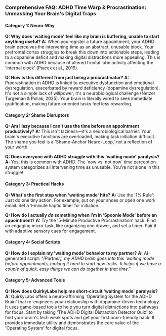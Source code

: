 ### **Comprehensive FAQ: ADHD Time Warp & Procrastination: Unmasking Your Brain's Digital Traps**

#### **Category 1: Neuro-Why**
**Q: Why does 'waiting mode' feel like my brain is buffering, unable to start anything useful?**
**A:** When you register a future appointment, your ADHD brain perceives the intervening time as an abstract, unusable block. Your prefrontal cortex struggles to break this down into actionable steps, leading to a dopamine deficit and making digital distractions more appealing. This is common with ADHD because of altered frontal lobe activity affecting the 'internal clock' (Ptacek et al., 2019).

**Q: How is this different from just being a procrastinator?**
**A:** Procrastination in ADHD is linked to executive dysfunction and emotional dysregulation, exacerbated by reward deficiency (dopamine dysregulation). It's not a simple lack of willpower; it's a neurobiological challenge (Netzer Turgeman & Pollak, 2025). Your brain is literally wired to seek immediate gratification, making future-oriented tasks feel less rewarding.

#### **Category 2: Shame Disruptors**
**Q: Am I lazy because I can't use the time before an appointment productively?**
**A:** This isn't laziness—it's a neurobiological barrier. Your brain's executive functions are overloaded, making task initiation difficult. The shame you feel is a 'Shame-Anchor Neuro-Loop,' not a reflection of your worth.

**Q: Does everyone with ADHD struggle with this 'waiting mode' paralysis?**
**A:** Yes, this is common with ADHD. The 'now vs. not now' time perception system categorizes all intervening time as unusable. You're not alone in this struggle!

#### **Category 3: Practical Hacks**
**Q: What's the first step when 'waiting mode' hits?**
**A:** Use the '1% Rule': Just do one tiny action. For example, put on your shoes or open one work email. Set a 1-minute haptic timer for initiation.

**Q: How do I actually *do* something when I’m in ‘Spoonie Mode’ before an appointment?**
**A:** Try the '5-Minute Productive Procrastination' hack. Find an engaging micro-task, like organizing one drawer, and set a timer. Pair it with adaptive sensory cues for engagement.

#### **Category 4: Social Scripts**
**Q: How do I explain my 'waiting mode' behavior to my partner?**
**A:** AI-generated script: *"[Partner], my ADHD brain goes into this 'waiting mode' before appointments, making it hard to start new tasks. It helps if we have a couple of quick, easy things we can do together in that time."*

#### **Category 5: Advanced Tools**
**Q: How does QuirkyLabs help me short-circuit 'waiting mode' paralysis?**
**A:** QuirkyLabs offers a neuro-affirming 'Operating System for the ADHD Brain' that re-engineers your relationship with dopamine-driven technology. It uses game-based tools to help you turn digital distractions into pathways for focus. Start by taking 'The ADHD Digital Distraction Detector Quiz' to find your brain's tech weak spots and get your first brain-friendly hack! It provides immediate utility and demonstrates the core value of the 'Operating System' for digital focus.